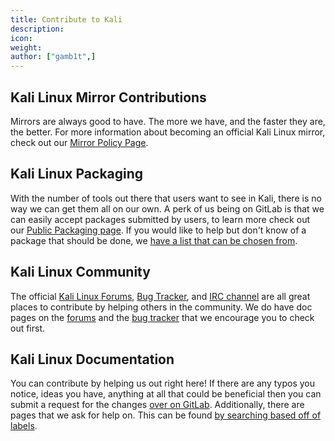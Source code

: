 ```yaml
---
title: Contribute to Kali
description:
icon:
weight:
author: ["gamb1t",]
---
```


## Kali Linux Mirror Contributions

Mirrors are always good to have. The more we have, and the faster they are, the better. For more information about becoming an official Kali Linux mirror, check out our [Mirror Policy Page](/docs/community/setting-up-a-kali-linux-mirror/).

## Kali Linux Packaging

With the number of tools out there that users want to see in Kali, there is no way we can get them all on our own. A perk of us being on GitLab is that we can easily accept packages submitted by users, to learn more check out our [Public Packaging page](/docs/development/public-packaging/). If you would like to help but don't know of a package that should be done, we [have a list that can be chosen from](https://bugs.kali.org/search.php?project_id=1&category_id=Queued%20Tool%20Addition&sticky=on&sort=id&dir=ASC&per_page=9999&hide_status=80&match_type=0).

## Kali Linux Community

The official [Kali Linux Forums](https://forums.kali.org/), [Bug Tracker](https://bugs.kali.org/), and [IRC channel](/docs/community/kali-linux-irc-channel/) are all great places to contribute by helping others in the community. We do have doc pages on the [forums](/docs/community/kali-linux-community-forums/) and the [bug tracker](/docs/community/submitting-issues-kali-bug-tracker/) that we encourage you to check out first.

## Kali Linux Documentation

You can contribute by helping us out right here! If there are any typos you notice, ideas you have, anything at all that could be beneficial then you can submit a request for the changes [over on GitLab](https://gitlab.com/kalilinux/documentation/kali-docs). Additionally, there are pages that we ask for help on. This can be found [by searching based off of labels](https://gitlab.com/groups/kalilinux/-/issues?scope=all&utf8=✓&state=opened&label_name%5B%5D=help-wanted).
